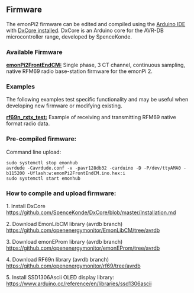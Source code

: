 ## Firmware

The emonPi2 firmware can be edited and compiled using the [Arduino IDE](https://www.arduino.cc/) with [DxCore installed](https://github.com/SpenceKonde/DxCore).
DxCore is an Arduino core for the AVR-DB microcontroller range, developed by SpenceKonde.

### Available Firmware

**[emonPi2FrontEndCM:](emonPi2FrontEndCM)** Single phase, 3 CT channel, continuous sampling, native RFM69 radio base-station firmware for the emonPi 2.

### Examples

The following examples test specific functionality and may be useful when developing new firmware or modifying existing.

**[rf69n_rxtx_test:](rf69n_rxtx_test)** Example of receiving and transmitting RFM69 native format radio data.

### Pre-compiled firmware:

Command line upload:

    sudo systemctl stop emonhub
    avrdude -Cavrdude.conf -v -pavr128db32 -carduino -D -P/dev/ttyAMA0 -b115200 -Uflash:w:emonPi2FrontEndCM.ino.hex:i 
    sudo systemctl start emonhub

### How to compile and upload firmware:

1\. Install DxCore<br>
https://github.com/SpenceKonde/DxCore/blob/master/Installation.md

2\. Download EmonLibCM library (avrdb branch)<br>
https://github.com/openenergymonitor/EmonLibCM/tree/avrdb

3\. Download emonEProm library (avrdb branch)<br>
https://github.com/openenergymonitor/emonEProm/tree/avrdb

4\. Download RF69n library (avrdb branch)<br>
https://github.com/openenergymonitor/rf69/tree/avrdb

5\. Install SSD1306Ascii OLED display library:<br>
https://www.arduino.cc/reference/en/libraries/ssd1306ascii



